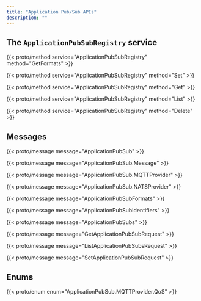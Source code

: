 ```yaml
---
title: "Application Pub/Sub APIs"
description: ""
---
```


## The `ApplicationPubSubRegistry` service

{{< proto/method service="ApplicationPubSubRegistry" method="GetFormats" >}}

{{< proto/method service="ApplicationPubSubRegistry" method="Set" >}}

{{< proto/method service="ApplicationPubSubRegistry" method="Get" >}}

{{< proto/method service="ApplicationPubSubRegistry" method="List" >}}

{{< proto/method service="ApplicationPubSubRegistry" method="Delete" >}}

## Messages

{{< proto/message message="ApplicationPubSub" >}}

{{< proto/message message="ApplicationPubSub.Message" >}}

{{< proto/message message="ApplicationPubSub.MQTTProvider" >}}

{{< proto/message message="ApplicationPubSub.NATSProvider" >}}

{{< proto/message message="ApplicationPubSubFormats" >}}

{{< proto/message message="ApplicationPubSubIdentifiers" >}}

{{< proto/message message="ApplicationPubSubs" >}}

{{< proto/message message="GetApplicationPubSubRequest" >}}

{{< proto/message message="ListApplicationPubSubsRequest" >}}

{{< proto/message message="SetApplicationPubSubRequest" >}}

## Enums

{{< proto/enum enum="ApplicationPubSub.MQTTProvider.QoS" >}}
